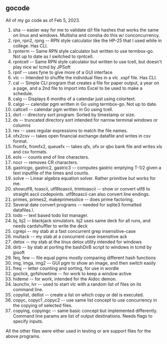 ## gocode
All of my go code as of Feb 5, 2023.

1. sha -- easier way for me to validate d/l file hashes that works the same on linux and windows.  Multisha and consha do this w/ conconcurrency.
2. rpn, rpn2, rpng -- RPN style calculator like the HP-25 that I used while in college.  Has CLI.
3. rpnterm -- Same RPN style calculator but written to use termbox-go.  Not up to date as I switched to rpntcell.
4. rpntcell -- Same RPN style calculator but written to use tcell, but doesn't play nice w/ tcmd by JPSoft
5. rpnf -- uses fyne to give more of a GUI interface
6. vlc -- Intended to shuffle the individual files in a vlc .xspf file.  Has CLI.
7. cal -- Simple CLI program that creates a file for paper output, a year on a page, and a 2nd file to import into Excel to be used to make a schedule.
8. calg -- Displays 6 months of a calendar just using colortext.
9. calgo -- calendar pgm written in Go using termbox-go.  Not up to date.
10. caltcell -- calendar pgm written in Go using tcell.
11. dsrt -- directory sort program.  Sorted by timestamp or size.
12. ds -- truncated directory sort intended for narrow terminal windows or columns
13. rex -- uses regular expressions to match the file names.
14. ofx2csv -- takes open financial exchange datafile and writes in csv format.
15. fromfx, fromfx2, queuefx -- takes qfx, ofx or qbo bank file and writes xls and csv formats.
16. eols -- counts end of line characters.
17. nocr -- removes CR characters.
18. gastricgo, gastric2, gastric3 -- computes gastric emptying T-1/2 given a text inputfile of the times and counts.
19. solve -- Linear algebra equation solver.  Rather primitive but works for me.
20. showutf8, toascii, utf8toascii, trimtoascii -- show or convert utf8 to straight ascii codepoints.
                                                   utf8toascii can also convert line endings.
21. primes, primes2, makeprimesslice -- does prime factoring.
22. Several date convert programs -- needed for sqlite3 formatted datafiles.\
23. todo -- text based todo list manager.
24. bj, bj2 -- blackjack simulators.  bj2 uses same deck for all runs, and needs cardshuffler to write the deck
25. cgrepi -- my stab at a fast concurrent grep insensitive-case
26. multack -- my stab at a concurrent case insensitive ack
27. detox -- my stab at the linux detox utility intended for windows
28. dirb -- by stab at porting the bashDirB script to windows in tcmd by jpsoft
29. feq, few -- file equal pgms mostly comparing different hash functions
30. img, imga, img2 -- GUI pgm to show an image, and then switch easily
31. freq -- letter counting and sorting, for use in wordle
32. goclick, gofshowtime -- for work to keep a window active
33. hideme -- for work, intended for the Aidoc demon.
34. launchv, lvr -- used to start vlc with a random list of files on its command line.
35. copylist, dellist -- create a list on which copy or del is executed.
36. copyc, copyc1 ,copyc2 -- use same list concept to use concurrency in the copying of selected files.
37. copying, copyingc -- same basic concept but implemented differently.  Command line params are list of output destinations.  Needs flags to specify inputs.


All the other files were either used in testing or are support files for the above programs.
